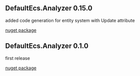 ## DefaultEcs.Analyzer 0.15.0
added code generation for entity system with Update attribute

[nuget package](https://www.nuget.org/packages/DefaultEcs.Analyzer/0.15.0)

## DefaultEcs.Analyzer 0.1.0
first release

[nuget package](https://www.nuget.org/packages/DefaultEcs.Analyzer/0.1.0)
